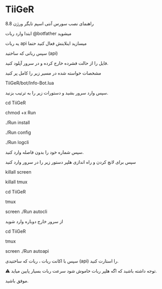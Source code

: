 # TiiGeR
﻿راهنمای نصب سورس آنتی اسپم تایگر ورژن 8.8

ابتدا وارد ربات @botfather میشوید

 یه ربات api میسازید اینلاینش فعال کنید حتما

سپس رباتی که ساختید (api) 

فایل را از حالت فشرده خارج کرده و در سرور آپلود کنید. 

مشخصات خواسته  شده در مسیر زیر را کامل پر کنید 

TiiGeR/bot/Info-Bot.lua

سپس وارد سرور بشید و دستورات زیر را به ترتیب بزنید.

cd TiiGeR

chmod +x Run

./Run install

./Run config

./Run logcli

سپس شماره خود را بدون فاصله وارد کنید.

سپس برای لانچ کردن و راه اندازی هلپر دستور زیر را در سرور وارد کنید 

killall screen

killall tmux

cd TiiGeR

tmux 

screen ./Run autocli

از سرور خارج دوباره وارد شوید

cd TiiGeR

tmux

screen ./Run autoapi

سپس با‌ اکانت ربات ، ربات که ساختیدی (api) را استارت کنید.

⚠️ توجه داشته باشید که اگه هلپر ربات خاموش شود سرعت ربات بسیار پایین میاید.

موفق باشید.

